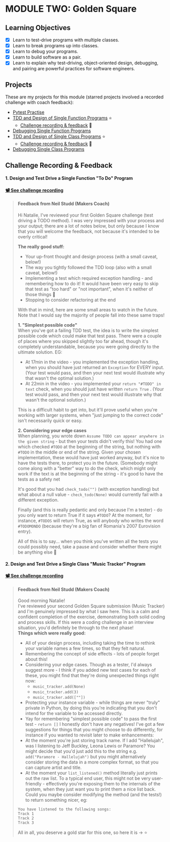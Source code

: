 # MODULE TWO: Golden Square

## Learning Objectives

- [x] Learn to test-drive programs with multiple classes.
- [x] Learn to break programs up into classes.
- [x] Learn to debug your programs.
- [x] Learn to build software as a pair.
- [x] Learn to explain why test-driving, object-oriented design, debugging, and pairing are powerful practices for software engineers.

## Projects

These are my projects for this module (starred projects involved a recorded challenge with coach feedback):
- [Pytest Practise](https://github.com/NatalieJClark/pytest_practice)
- [TDD and Design of Single Function Programs](https://github.com/NatalieJClark/tdd-and-designing-single-function-programs)  ⭐️ 
    - <a href=#1-design-and-test-drive-a-single-function-to-do-program>Challenge recording & feedback</a> 👀
- [Debugging Single Function Programs](https://github.com/NatalieJClark/debugging-single-function-programs)
- [TDD and Design of Single Class Programs](https://github.com/NatalieJClark/tdd-and-designing-single-class-programs)  ⭐️
    - <a href=#2-design-and-test-drive-a-single-class-music-tracker-program>Challenge recording & feedback</a> 👀
- [Debugging Single Class Programs](https://github.com/NatalieJClark/debugging-single-class-programs)

## Challenge Recording & Feedback

#### 1. Design and Test Drive a Single Function "To Do" Program

#### [📽️ See challenge recording](https://drive.google.com/drive/folders/1kB9lD91LWhyiBVawerLoZQ2PWkOe9YA9)

> #### Feedback from Neil Studd (Makers Coach)
> Hi Natalie, I've reviewed your first Golden Square challenge (test driving a TODO method). I was very impressed with your process and your output; there are a lot of notes below, but only because I know that you will welcome the feedback, not because it's intended to be overly critical!
>
> **The really good stuff:**  
> - Your up-front thought and design process (with a small caveat, below!)
> - The way you tightly followed the TDD loop (also with a small caveat, below!)
> - Implementing a test which required exception handling - and remembering how to do it! It would have been very easy to skip that test as "too hard" or "not important", when it's neither of those things :slightly_smiling_face:
> - Stopping to consider refactoring at the end  
> 
> With that in mind, here are some small areas to watch in the future. Note that I would say the majority of people fall into these same traps!
>
> **1. "Simplest possible code"**  
> When you've got a failing TDD test, the idea is to write the simplest possible code which could make that test pass. There were a couple of places where you skipped slightly too far ahead, though it's completely understandable, because you were going directly to the ultimate solution. EG:
> - At 17min in the video - you implemented the exception handling, when you should have just returned an `Exception` for EVERY input. (Your test would pass, and then your next test would illustrate why that wasn't the optimal solution.)
> - At 22min in the video - you implemented your `return "#TODO" in text` check, when you should just have written `return True` . (Your test would pass, and then your next test would illustrate why that wasn't the optional solution.)
> 
> This is a difficult habit to get into, but it'll prove useful when you're working with larger systems, when "just jumping to the correct code" isn't necessarily quick or easy.
>
> **2. Considering your edge cases**  
> When planning, you wrote down `Assume TODO can appear anywhere in the given string` - but then your tests didn't verify this! You had one which checked `#TODO` at the beginning of the string, but nothing with `#TODO` in the middle or end of the string. Given your chosen implementation, these would have just worked anyway, but it's nice to have the tests there, to protect you in the future. (Somebody might come along with a "better" way to do the check, which might only work if the text is at the beginning of the string - it's good to have the tests as a safety net  
>
> It's good that you had `check_todo("")` (with exception handling) but what about a null value - `check_todo(None)` would currently fail with a different exception.  
>
> Finally (and this is really pedantic and only because I'm a tester) - do you only want to return True if it says `#TODO`? At the moment, for instance, `#TODOS` will return True, as will anybody who writes the word `#TODOMONDO` (because they're a big fan of Romania's 2007 Eurovision entry).  
>
> All of this is to say... when you think you've written all the tests you could possibly need, take a pause and consider whether there might be anything else :slightly_smiling_face:


#### 2. Design and Test Drive a Single Class "Music Tracker" Program

#### [📽️ See challenge recording](https://drive.google.com/drive/folders/1kB9lD91LWhyiBVawerLoZQ2PWkOe9YA9)

> #### Feedback from Neil Studd (Makers Coach)
> Good morning Natalie!  
> I've reviewed your second Golden Square submission (Music Tracker) and I'm genuinely impressed by what I saw here. This is a calm and confident completion of the exercise, demonstrating both solid coding and process skills. If this were a coding challenge in an interview situation, you'd definitely be through to the next phase!  
> **Things which were really good:**
> - All of your design process, including taking the time to rethink your variable names a few times, so that they felt natural.
> - Remembering the concept of side effects - lots of people forget about this!
> - Considering your edge cases. Though as a tester, I'd always suggest more - I think if you added new test cases for each of these, you might find that they're doing unexpected things right now:
>     - `music_tracker.add(None)`
>     - `music_tracker.add(3)`
>     - `music_tracker.add([""])`
> - Protecting your instance variable - while things are never "truly" private in Python, by doing this you're indicating that you don't intend for the variable to be accessed directly.
> - Yay for remembering "simplest possible code" to pass the first test - `return []`
> I honestly don't have any negatives! I've got a few suggestions for things that you might choose to do differently, for instance if you wanted to revisit later to make enhancements:  
> - At the moment you're just storing track name. If I add "Hallelujah", was I listening to Jeff Buckley, Leona Lewis or Paramore? You might decide that you'd just add this to the string e.g. `add("Paramore - Hallelujah")` but you might alternatively consider storing the data in a more complex format, so that you can capture artist and title.
> - At the moment your `list_listened()` method literally just prints out the raw list. To a typical end user, this might not be very user-friendly - effectively you're exposing them to the internals of the system, when they just want you to print them a nice list back. Could you maybe consider modifying the method (and the tests!) to return something nicer, eg:  
> ```
> You have listened to the following songs:
> Track 1
> Track 2
> Track 3
> ```
> All in all, you deserve a gold star for this one, so here it is -> :star:
